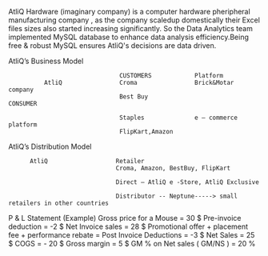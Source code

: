 AtliQ Hardware (imaginary company) is a computer hardware pheripheral manufacturing company , as the company scaledup domestically their Excel files sizes also started increasing significantly.
So the Data Analytics team implemented MySQL database to enhance data analysis efficiency.Being free & robust MySQL ensures AtliQ's decisions are data driven.

AtliQ’s Business Model
                                                                
                                   CUSTOMERS            Platform
              AtliQ                Croma                Brick&Motar company
                                   Best Buy                                        CONSUMER                                                    
                                                                     
                                   Staples              e – commerce platform
                                   FlipKart,Amazon                                 
     
AtliQ’s Distribution Model


          AtliQ                   Retailer                        
                                  Croma, Amazon, BestBuy, FlipKart
                                                              
                                  Direct – AtliQ e -Store, AtliQ Exclusive

                                  Distributor -- Neptune-----> small retailers in other countries
P & L Statement (Example)
Gross price for a Mouse                =  30 $
Pre-invoice deduction                  = -2 $
Net Invoice sales                      = 28 $
Promotional offer + placement fee + performance rebate = Post Invoice Deductions
                                       = -3 $
Net Sales                              = 25 $
COGS                                   = - 20 $
Gross margin                           = 5 $
GM % on Net sales ( GM/NS )            = 20 %
